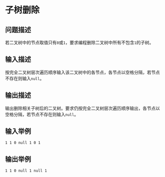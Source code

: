 # 子树删除
## 问题描述
若二叉树中的节点取值只有`0`或`1`，要求编程删除二叉树中所有不包含`1`的子树。
## 输入描述
按完全二叉树层次遍历顺序输入该二叉树中的各节点，各节点以空格分隔，若节点不存在则输入`null`。
## 输出描述
输出删除相关子树后的二叉树。要求仍按完全二叉树层次遍历顺序输出，各节点以空格分隔，若节点不存在则输入`null`。
## 输入举例
```
1 1 0 null 1 0 1
```
## 输出举例
```
1 1 0 null 1 null 1
```